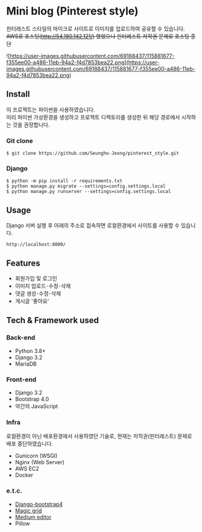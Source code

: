 # Mini blog (Pinterest style)
핀터레스트 스타일의 마이크로 사이트로 이미지를 업로드하여 공유할 수 있습니다.  
~~AWS로 호스팅(http://54.180.142.121/) 했었으나 핀터레스트 저작권 문제로 호스팅 중단~~ 

![https://user-images.githubusercontent.com/69188437/115881677-f355ee00-a486-11eb-94a2-f4d7853bea22.png](https://user-images.githubusercontent.com/69188437/115881677-f355ee00-a486-11eb-94a2-f4d7853bea22.png)

## Install
이 프로젝트는 파이썬을 사용하였습니다.  
미리 파이썬 가상환경을 생성하고 프로젝트 디렉토리를 생성한 뒤 해당 경로에서 
시작하는 것을 권장합니다.
### Git clone
```shell
$ git clone https://github.com/Seungho-Jeong/pinterest_style.git
```
### Django
```shell
$ python -m pip install -r requirements.txt
$ python manage.py migrate --settings=config.settings.local
$ python manage.py runserver --settings=config.settings.local
```

## Usage
Django 서버 실행 후 아래의 주소로 접속하면 로컬환경에서 사이트를 사용할 수 있습니다.
```text
http://localhost:8000/
```

## Features
- 회원가입 및 로그인
- 이미지 업로드･수정･삭제
- 댓글 생성･수정･삭제
- 게시글 '좋아요'

## Tech & Framework used
### Back-end
- Python 3.8+
- Django 3.2
- MariaDB
### Front-end
- Django 3.2
- Bootstrap 4.0
- 약간의 JavaScript
### Infra
로컬환경이 아닌 배포환경에서 사용하였던 기술로, 현재는 저작권(핀터레스트) 문제로 배포 중단하였습니다.  
- Gunicorn (WSGI)
- Nginx (Web Server)
- AWS EC2
- Docker
### e.t.c.
- [Django-bootstrap4](https://github.com/zostera/django-bootstrap4)
- [Magic grid](https://github.com/e-oj/Magic-Grid)
- [Medium editor](https://github.com/yabwe/medium-editor)
- Pillow
